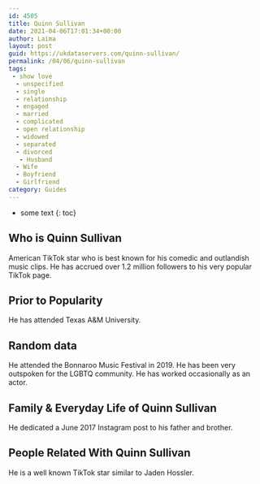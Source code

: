 ```yaml
---
id: 4505
title: Quinn Sullivan
date: 2021-04-06T17:01:34+00:00
author: Laima
layout: post
guid: https://ukdataservers.com/quinn-sullivan/
permalink: /04/06/quinn-sullivan
tags:
 - show love
  - unspecified
  - single
  - relationship
  - engaged
  - married
  - complicated
  - open relationship
  - widowed
  - separated
  - divorced
   - Husband
  - Wife
  - Boyfriend
  - Girlfriend
category: Guides
---
```


* some text
{: toc}


## Who is Quinn Sullivan
                  
                  
                  
American TikTok star who is best known for his comedic and outlandish music clips. He has accrued over 1.2 million followers to his very popular TikTok page. 
                  
              
            
              
            
                
                
                
## Prior to Popularity
                  
                  
                  
He has attended Texas A&M University.
                  
              
            
              
            
                
                
                
## Random data
                  
                  
                  
He attended the Bonnaroo Music Festival in 2019. He has been very outspoken for the LGBTQ community. He has worked occasionally as an actor.
                  
              
            
              
            
                
                
                
## Family & Everyday Life of Quinn Sullivan
                  
                  
                  
He dedicated a June 2017 Instagram post to his father and brother.
                  
              
            
              
            
                
                
                
## People Related With Quinn Sullivan
                  
                  
                  
He is a well known TikTok star similar to Jaden Hossler.
                  
              
            
              
            
                
              
            
              
              
            
            
              
            
          
          
          